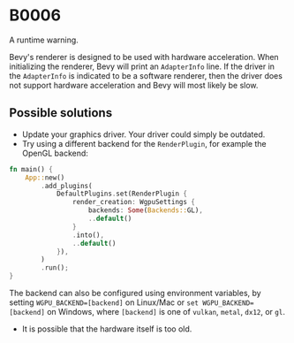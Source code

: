 # B0006

A runtime warning.

Bevy's renderer is designed to be used with hardware acceleration. When initializing the renderer, Bevy will print an `AdapterInfo` line. If the driver in the `AdapterInfo` is indicated to be a software renderer, then the driver does not support hardware acceleration and Bevy will most likely be slow.

## Possible solutions

- Update your graphics driver. Your driver could simply be outdated.
- Try using a different backend for the `RenderPlugin`, for example the OpenGL backend:

```rust
fn main() {
    App::new()
        .add_plugins(
            DefaultPlugins.set(RenderPlugin {
                render_creation: WgpuSettings {
                    backends: Some(Backends::GL),
                    ..default()
                }
                .into(),
                ..default()
            }),
        )
        .run();
}
```

The backend can also be configured using environment variables, by setting `WGPU_BACKEND=[backend]` on Linux/Mac or `set WGPU_BACKEND=[backend]` on Windows, where `[backend]` is one of `vulkan`, `metal`, `dx12`, or `gl`.

- It is possible that the hardware itself is too old.